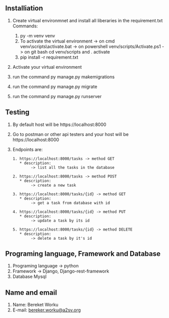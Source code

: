 ## Installiation

1. Create virtual environmnet and install all liberaries in the requirement.txt
   Commands:
      1. py -m venv venv
      2. To activate the virtual environment
         -> on cmd venv\scripts\activate.bat
         -> on powershell venv/scripts/Activate.ps1
         -> on git bash cd venv/scripts and . activate
      3. pip install -r requirement.txt

2. Activate your virtual environment
3. run the command py manage.py makemigrations
4. run the command py manage.py migrate
4. run the command py manage.py runserver

## Testing

1. By default host will be https://localhost:8000
2. Go to postman or other api testers and your host will be https://localhost:8000
3. Endpoints are:

       1. https://localhost:8000/tasks -> method GET
          * description:
               -> list all the tasks in the database
   
       2. https://localhost:8000/tasks -> method POST
          * description:
               -> create a new task
   
       3. https://localhost:8000/tasks/{id} -> method GET
          * description:
               -> get a task from database with id
   
       4. https://localhost:8000/tasks/{id} -> method PUT
          * description:
               -> update a task by its id
   
       5. https://localhost:8000/tasks/{id} -> method DELETE
          * description:
               -> delete a task by it's id

## Programing language, Framework and Database
1. Programing language -> python
2. Framework -> Django, Django-rest-framework
3. Database Mysql

## Name and email
1. Name: Bereket Worku
2. E-mail: bereker.worku@a2sv.org